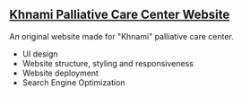 ## [Khnami Palliative Care Center Website](https://khnami-center.com/)

An original website made for "Khnami" palliative care center. 
- UI design
- Website structure, styling and responsiveness
- Website deployment 
- Search Engine Optimization
